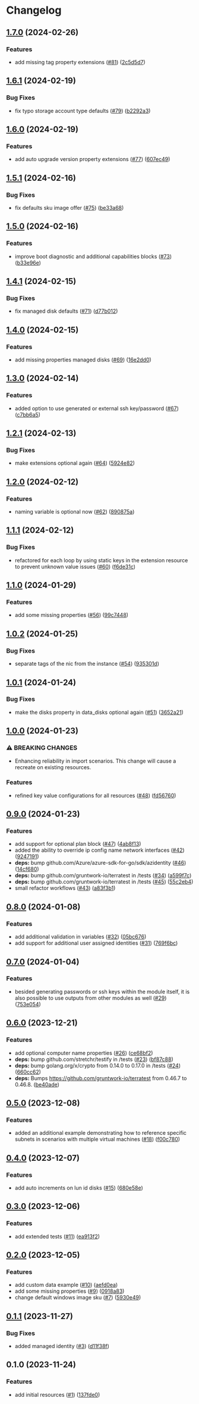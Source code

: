 # Changelog

## [1.7.0](https://github.com/CloudNationHQ/terraform-azure-vm/compare/v1.6.1...v1.7.0) (2024-02-26)


### Features

* add missing tag property extensions ([#81](https://github.com/CloudNationHQ/terraform-azure-vm/issues/81)) ([2c5d5d7](https://github.com/CloudNationHQ/terraform-azure-vm/commit/2c5d5d72dafb8d851d34466814c5218d1396ad38))

## [1.6.1](https://github.com/CloudNationHQ/terraform-azure-vm/compare/v1.6.0...v1.6.1) (2024-02-19)


### Bug Fixes

* fix typo storage account type defaults ([#79](https://github.com/CloudNationHQ/terraform-azure-vm/issues/79)) ([b2292a3](https://github.com/CloudNationHQ/terraform-azure-vm/commit/b2292a3c0a4211d90995500247295c75c9d14b6e))

## [1.6.0](https://github.com/CloudNationHQ/terraform-azure-vm/compare/v1.5.1...v1.6.0) (2024-02-19)


### Features

* add auto upgrade version property extensions ([#77](https://github.com/CloudNationHQ/terraform-azure-vm/issues/77)) ([607ec49](https://github.com/CloudNationHQ/terraform-azure-vm/commit/607ec495e4fc3dc85faf6033c205de4859caf798))

## [1.5.1](https://github.com/CloudNationHQ/terraform-azure-vm/compare/v1.5.0...v1.5.1) (2024-02-16)


### Bug Fixes

* fix defaults sku image offer ([#75](https://github.com/CloudNationHQ/terraform-azure-vm/issues/75)) ([be33a68](https://github.com/CloudNationHQ/terraform-azure-vm/commit/be33a680406f64944b5f92e0ff81db0f2d3150eb))

## [1.5.0](https://github.com/CloudNationHQ/terraform-azure-vm/compare/v1.4.1...v1.5.0) (2024-02-16)


### Features

* improve boot diagnostic and additional capabilities blocks ([#73](https://github.com/CloudNationHQ/terraform-azure-vm/issues/73)) ([b33e96e](https://github.com/CloudNationHQ/terraform-azure-vm/commit/b33e96eb79d791d9d78b23488363a4a77f08ec54))

## [1.4.1](https://github.com/CloudNationHQ/terraform-azure-vm/compare/v1.4.0...v1.4.1) (2024-02-15)


### Bug Fixes

* fix managed disk defaults ([#71](https://github.com/CloudNationHQ/terraform-azure-vm/issues/71)) ([d77b012](https://github.com/CloudNationHQ/terraform-azure-vm/commit/d77b012537b2271d83574131a941065511f35911))

## [1.4.0](https://github.com/CloudNationHQ/terraform-azure-vm/compare/v1.3.0...v1.4.0) (2024-02-15)


### Features

* add missing properties managed disks ([#69](https://github.com/CloudNationHQ/terraform-azure-vm/issues/69)) ([16e2dd0](https://github.com/CloudNationHQ/terraform-azure-vm/commit/16e2dd00bcd56ca7ee4da4a79e6e4ff1218a5357))

## [1.3.0](https://github.com/CloudNationHQ/terraform-azure-vm/compare/v1.2.1...v1.3.0) (2024-02-14)


### Features

* added option to use generated or external ssh key/password ([#67](https://github.com/CloudNationHQ/terraform-azure-vm/issues/67)) ([c7bb6a5](https://github.com/CloudNationHQ/terraform-azure-vm/commit/c7bb6a5ac839f861ace57bfa54451660abbbfd62))

## [1.2.1](https://github.com/CloudNationHQ/terraform-azure-vm/compare/v1.2.0...v1.2.1) (2024-02-13)


### Bug Fixes

* make extensions optional again ([#64](https://github.com/CloudNationHQ/terraform-azure-vm/issues/64)) ([5924e82](https://github.com/CloudNationHQ/terraform-azure-vm/commit/5924e828c359f3ea5f6d1ca0cd927623543a6dfa))

## [1.2.0](https://github.com/CloudNationHQ/terraform-azure-vm/compare/v1.1.1...v1.2.0) (2024-02-12)


### Features

* naming variable is optional now ([#62](https://github.com/CloudNationHQ/terraform-azure-vm/issues/62)) ([890875a](https://github.com/CloudNationHQ/terraform-azure-vm/commit/890875a2524fb3abb94372183a3ebb54f8713003))

## [1.1.1](https://github.com/CloudNationHQ/terraform-azure-vm/compare/v1.1.0...v1.1.1) (2024-02-12)


### Bug Fixes

* refactored for each loop by using static keys in the extension resource to prevent unknown value issues ([#60](https://github.com/CloudNationHQ/terraform-azure-vm/issues/60)) ([f6de31c](https://github.com/CloudNationHQ/terraform-azure-vm/commit/f6de31c66ca182dcee165e825bb9abae1b20af6d))

## [1.1.0](https://github.com/CloudNationHQ/terraform-azure-vm/compare/v1.0.2...v1.1.0) (2024-01-29)


### Features

* add some missing properties ([#56](https://github.com/CloudNationHQ/terraform-azure-vm/issues/56)) ([99c7448](https://github.com/CloudNationHQ/terraform-azure-vm/commit/99c7448f18ee117e792180651215052887972109))

## [1.0.2](https://github.com/CloudNationHQ/terraform-azure-vm/compare/v1.0.1...v1.0.2) (2024-01-25)


### Bug Fixes

* separate tags of the nic from the instance ([#54](https://github.com/CloudNationHQ/terraform-azure-vm/issues/54)) ([935301d](https://github.com/CloudNationHQ/terraform-azure-vm/commit/935301d06b84c4622706a6661ee368388e4069a4))

## [1.0.1](https://github.com/CloudNationHQ/terraform-azure-vm/compare/v1.0.0...v1.0.1) (2024-01-24)


### Bug Fixes

* make the disks property in data_disks optional again ([#51](https://github.com/CloudNationHQ/terraform-azure-vm/issues/51)) ([3652a21](https://github.com/CloudNationHQ/terraform-azure-vm/commit/3652a2198e7dec6a384736f0a524671f801e3240))

## [1.0.0](https://github.com/CloudNationHQ/terraform-azure-vm/compare/v0.9.0...v1.0.0) (2024-01-23)


### ⚠ BREAKING CHANGES

* Enhancing reliability in import scenarios. This change will cause a recreate on existing resources.

### Features

* refined key value configurations for all resources ([#48](https://github.com/CloudNationHQ/terraform-azure-vm/issues/48)) ([fd56760](https://github.com/CloudNationHQ/terraform-azure-vm/commit/fd56760b41c0e7bca183c736caddab4b49768daa))

## [0.9.0](https://github.com/CloudNationHQ/terraform-azure-vm/compare/v0.8.0...v0.9.0) (2024-01-23)


### Features

* add support for optional plan block ([#47](https://github.com/CloudNationHQ/terraform-azure-vm/issues/47)) ([4ab8f13](https://github.com/CloudNationHQ/terraform-azure-vm/commit/4ab8f13874954e253b203f92d088637c827b5b3a))
* added the ability to override ip config name network interfaces ([#42](https://github.com/CloudNationHQ/terraform-azure-vm/issues/42)) ([9247191](https://github.com/CloudNationHQ/terraform-azure-vm/commit/9247191e487fec57384bcfcc3ab123ada97456c5))
* **deps:** bump github.com/Azure/azure-sdk-for-go/sdk/azidentity ([#46](https://github.com/CloudNationHQ/terraform-azure-vm/issues/46)) ([14cf680](https://github.com/CloudNationHQ/terraform-azure-vm/commit/14cf680c0f97714e3f54add18a43709c180d08f2))
* **deps:** bump github.com/gruntwork-io/terratest in /tests ([#34](https://github.com/CloudNationHQ/terraform-azure-vm/issues/34)) ([a599f7c](https://github.com/CloudNationHQ/terraform-azure-vm/commit/a599f7c38c79cd02bcec2aabe9775a6a40eb2cb9))
* **deps:** bump github.com/gruntwork-io/terratest in /tests ([#45](https://github.com/CloudNationHQ/terraform-azure-vm/issues/45)) ([55c2eb4](https://github.com/CloudNationHQ/terraform-azure-vm/commit/55c2eb4e82db8bff5091ef6337e074d62fb7ac11))
* small refactor workflows ([#43](https://github.com/CloudNationHQ/terraform-azure-vm/issues/43)) ([a83f3b1](https://github.com/CloudNationHQ/terraform-azure-vm/commit/a83f3b1cf18c153aeadb4afa73af0df08bd04a16))

## [0.8.0](https://github.com/CloudNationHQ/terraform-azure-vm/compare/v0.7.0...v0.8.0) (2024-01-08)


### Features

* add additional validation in variables ([#32](https://github.com/CloudNationHQ/terraform-azure-vm/issues/32)) ([05bc676](https://github.com/CloudNationHQ/terraform-azure-vm/commit/05bc676dc3bb1d5cd0831ab923dd28f082ac2f04))
* add support for additional user assigned identities ([#31](https://github.com/CloudNationHQ/terraform-azure-vm/issues/31)) ([769f6bc](https://github.com/CloudNationHQ/terraform-azure-vm/commit/769f6bc4c55f91a36491a5c85abb486d04f9c6c0))

## [0.7.0](https://github.com/CloudNationHQ/terraform-azure-vm/compare/v0.6.0...v0.7.0) (2024-01-04)


### Features

* besided generating passwords or ssh keys within the module itself, it is also possible to use outputs from other modules as well ([#29](https://github.com/CloudNationHQ/terraform-azure-vm/issues/29)) ([753e054](https://github.com/CloudNationHQ/terraform-azure-vm/commit/753e05409b20aa6cee7ae3482268512e8ee2f71a))

## [0.6.0](https://github.com/CloudNationHQ/terraform-azure-vm/compare/v0.5.0...v0.6.0) (2023-12-21)


### Features

* add optional computer name properties ([#26](https://github.com/CloudNationHQ/terraform-azure-vm/issues/26)) ([ce68bf2](https://github.com/CloudNationHQ/terraform-azure-vm/commit/ce68bf26f9fa5b7b0fa0286340d3df2a4ded81b1))
* **deps:** bump github.com/stretchr/testify in /tests ([#23](https://github.com/CloudNationHQ/terraform-azure-vm/issues/23)) ([bf87c88](https://github.com/CloudNationHQ/terraform-azure-vm/commit/bf87c8837196a6c729a489a3b7137bab9f34d0a3))
* **deps:** bump golang.org/x/crypto from 0.14.0 to 0.17.0 in /tests ([#24](https://github.com/CloudNationHQ/terraform-azure-vm/issues/24)) ([660cc62](https://github.com/CloudNationHQ/terraform-azure-vm/commit/660cc6249e1c45ac41b86a3a8f3f3ad021707401))
* **deps:** Bumps https://github.com/gruntwork-io/terratest from 0.46.7 to 0.46.8. ([be40ade](https://github.com/CloudNationHQ/terraform-azure-vm/commit/be40ade9963dce5080247c27c2c5da568b723a00))

## [0.5.0](https://github.com/CloudNationHQ/terraform-azure-vm/compare/v0.4.0...v0.5.0) (2023-12-08)


### Features

* added an additional example demonstrating how to reference specific subnets in scenarios with multiple virtual machines ([#18](https://github.com/CloudNationHQ/terraform-azure-vm/issues/18)) ([f00c780](https://github.com/CloudNationHQ/terraform-azure-vm/commit/f00c78020909b8da52c10072a67cd9ca1733ed4a))

## [0.4.0](https://github.com/CloudNationHQ/terraform-azure-vm/compare/v0.3.0...v0.4.0) (2023-12-07)


### Features

* add auto increments on lun id disks ([#15](https://github.com/CloudNationHQ/terraform-azure-vm/issues/15)) ([680e58e](https://github.com/CloudNationHQ/terraform-azure-vm/commit/680e58e3b747c8d7d6df1e565dd79cdf7c17d0bb))

## [0.3.0](https://github.com/CloudNationHQ/terraform-azure-vm/compare/v0.2.0...v0.3.0) (2023-12-06)


### Features

* add extended tests ([#11](https://github.com/CloudNationHQ/terraform-azure-vm/issues/11)) ([ea913f2](https://github.com/CloudNationHQ/terraform-azure-vm/commit/ea913f24b9eeff99990e464d238d2cefa5d97e3a))

## [0.2.0](https://github.com/CloudNationHQ/terraform-azure-vm/compare/v0.1.1...v0.2.0) (2023-12-05)


### Features

* add custom data example ([#10](https://github.com/CloudNationHQ/terraform-azure-vm/issues/10)) ([aefd0ea](https://github.com/CloudNationHQ/terraform-azure-vm/commit/aefd0ea2271b9f32f7398fe65f1faf6607ec3521))
* add some missing properties ([#9](https://github.com/CloudNationHQ/terraform-azure-vm/issues/9)) ([0918a83](https://github.com/CloudNationHQ/terraform-azure-vm/commit/0918a83995c99b0ed25fa2207e6c6188f4a8b34e))
* change default windows image sku ([#7](https://github.com/CloudNationHQ/terraform-azure-vm/issues/7)) ([5930e49](https://github.com/CloudNationHQ/terraform-azure-vm/commit/5930e49e8803952afffd8f07bb5d2b22099b2e77))

## [0.1.1](https://github.com/CloudNationHQ/terraform-azure-vm/compare/v0.1.0...v0.1.1) (2023-11-27)


### Bug Fixes

* added managed identity ([#3](https://github.com/CloudNationHQ/terraform-azure-vm/issues/3)) ([d11f38f](https://github.com/CloudNationHQ/terraform-azure-vm/commit/d11f38f7951daabf313a4abb5839005f4da3b54d))

## 0.1.0 (2023-11-24)


### Features

* add initial resources ([#1](https://github.com/CloudNationHQ/terraform-azure-vm/issues/1)) ([137fde0](https://github.com/CloudNationHQ/terraform-azure-vm/commit/137fde0bace1c6246c52bc6aa5220ce1f77a0235))
